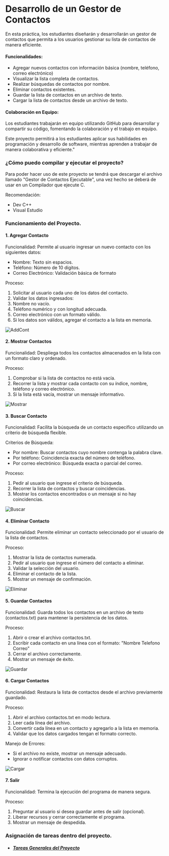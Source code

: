 # Desarrollo de un Gestor de Contactos
En esta práctica, los estudiantes diseñarán y desarrollarán un gestor de contactos que permita a los usuarios gestionar su lista de contactos de manera eficiente.
#### Funcionalidades:

- Agregar nuevos contactos con información básica (nombre, teléfono, correo electrónico)
- Visualizar la lista completa de contactos.
- Realizar búsquedas de contactos por nombre.
- Eliminar contactos existentes.
- Guardar la lista de contactos en un archivo de texto.
- Cargar la lista de contactos desde un archivo de texto.

#### Colaboración en Equipo:

Los estudiantes trabajarán en equipo utilizando GitHub para desarrollar y compartir su código, fomentando la colaboración y el trabajo en equipo.

Este proyecto permitirá a los estudiantes aplicar sus habilidades en programación y desarrollo de software, mientras aprenden a trabajar de manera colaborativa y eficiente."


### ¿Cómo puedo compilar y ejecutar el proyecto? 
Para poder hacer uso de este proyecto se tendrá que descargar el archivo llamado "Gestor de Contactos Ejecutable", una vez hecho se deberá de usar en un Compilador que ejecute C. 

Recomendación:  
- Dev C++
- Visual Estudio


### Funcionamiento del Proyecto.
#### 1. Agregar Contacto
Funcionalidad:
Permite al usuario ingresar un nuevo contacto con los siguientes datos:

- Nombre: Texto sin espacios.
- Teléfono: Número de 10 dígitos.
- Correo Electrónico: Validación básica de formato

Proceso:
1. Solicitar al usuario cada uno de los datos del contacto.
2. Validar los datos ingresados:
3. Nombre no vacío.
4. Teléfono numérico y con longitud adecuada.
5. Correo electrónico con un formato válido.
6. Si los datos son válidos, agregar el contacto a la lista en memoria.

![AddCont](https://github.com/user-attachments/assets/6b51e990-3c9a-46c8-9473-88daf1d69208)

#### 2. Mostrar Contactos
Funcionalidad:
Despliega todos los contactos almacenados en la lista con un formato claro y ordenado.

Proceso:
1. Comprobar si la lista de contactos no está vacía.
2. Recorrer la lista y mostrar cada contacto con su índice, nombre, teléfono y correo electrónico.
3. Si la lista está vacía, mostrar un mensaje informativo.

![Mostrar](https://github.com/user-attachments/assets/0a1e106a-5042-4a92-a59c-9b413d3a9d9a)


#### 3. Buscar Contacto
Funcionalidad:
Facilita la búsqueda de un contacto específico utilizando un criterio de búsqueda flexible.

Criterios de Búsqueda:
- Por nombre: Buscar contactos cuyo nombre contenga la palabra clave.
- Por teléfono: Coincidencia exacta del número de teléfono.
- Por correo electrónico: Búsqueda exacta o parcial del correo.

Proceso:
1. Pedir al usuario que ingrese el criterio de búsqueda.
2. Recorrer la lista de contactos y buscar coincidencias.
3. Mostrar los contactos encontrados o un mensaje si no hay coincidencias.

![Buscar](https://github.com/user-attachments/assets/2e2258d8-7e9a-47e9-816f-a46f72549bd4)


#### 4. Eliminar Contacto
Funcionalidad:
Permite eliminar un contacto seleccionado por el usuario de la lista de contactos.

Proceso:
1. Mostrar la lista de contactos numerada.
2. Pedir al usuario que ingrese el número del contacto a eliminar.
3. Validar la selección del usuario.
4. Eliminar el contacto de la lista.
5. Mostrar un mensaje de confirmación.

![Eliminar](https://github.com/user-attachments/assets/4bdb37d8-8130-41aa-9b0d-d39deb8a1777)


#### 5. Guardar Contactos
Funcionalidad:
Guarda todos los contactos en un archivo de texto (contactos.txt) para mantener la persistencia de los datos.

Proceso:
1. Abrir o crear el archivo contactos.txt.
2. Escribir cada contacto en una línea con el formato:
   "Nombre Telefono Correo"
3. Cerrar el archivo correctamente.
4. Mostrar un mensaje de éxito.

![Guardar](https://github.com/user-attachments/assets/8e2e32f2-85a4-40e4-b7ae-0e204c4f8d23)


#### 6. Cargar Contactos
Funcionalidad:
Restaura la lista de contactos desde el archivo previamente guardado.

Proceso:
1. Abrir el archivo contactos.txt en modo lectura.
2. Leer cada línea del archivo.
3. Convertir cada línea en un contacto y agregarlo a la lista en memoria.
4. Validar que los datos cargados tengan el formato correcto.

Manejo de Errores:
- Si el archivo no existe, mostrar un mensaje adecuado.
- Ignorar o notificar contactos con datos corruptos.

![Cargar](https://github.com/user-attachments/assets/e03cf89e-e0b7-481e-8b14-6fa2daa1e1a2)


#### 7. Salir
Funcionalidad:
Termina la ejecución del programa de manera segura.

Proceso:
1. Preguntar al usuario si desea guardar antes de salir (opcional).
2. Liberar recursos y cerrar correctamente el programa.
3. Mostrar un mensaje de despedida.


### Asignación de tareas dentro del proyecto.
- ##### [Tareas Generales del Proyecto](https://planner.cloud.microsoft/f94bf4d9-8097-4794-adf6-a5466ca28563/Home/PlanViews/0MGcMwpssEaHDXUrJEsSKWQAC--D?Type=PlanLink&Channel=Link&CreatedTime=638761441005440000 "Tareas Generales del Proyecto")
